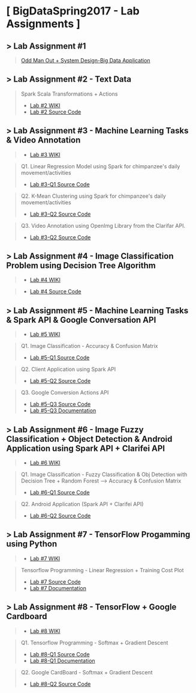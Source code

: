 # [ BigDataSpring2017 - Lab Assignments ]

## > Lab Assignment #1
><a href="https://github.com/datarocksAmy/BigDataSpring2017/blob/master/BigData-Lab%20Assignment%20%231/CS%205542%20Big%20Data%20Analytics%20and%20Apps%20Problem%20Set%201.pdf">Odd Man Out + System Design-Big Data Application</a>


## > Lab Assignment #2 - Text Data
>Spark Scala Transformations + Actions  
>* <a href="https://github.com/datarocksAmy/BigDataSpring2017/wiki/CS-5542-BigData-Lab-Report-%232">Lab #2 WIKI</a>
>* <a href="https://github.com/datarocksAmy/BigDataSpring2017/tree/master/BigData-Lab%20Assignment%20%232"> Lab #2 Source Code</a>


## > Lab Assignment #3 - Machine Learning Tasks & Video Annotation
>* <a href="https://github.com/datarocksAmy/BigDataSpring2017/wiki/CS-5542-BigData-Lab-Report-%233">Lab #3 WIKI</a>

>Q1. Linear Regression Model using Spark for chimpanzee's daily movement/activities
>* <a href="https://github.com/datarocksAmy/BigDataSpring2017/tree/master/BigData-Lab%20Assignment%20%233/Spark%20Programming%20Lab%20%233%20-%20Q1%20Linear%20Regression"> Lab #3-Q1 Source Code</a>

>Q2. K-Mean Clustering using Spark for chimpanzee's daily movement/activities
>* <a href="https://github.com/datarocksAmy/BigDataSpring2017/tree/master/BigData-Lab%20Assignment%20%233/Spark%20Programming%20%20Lab%20%233%20-%20Q2%20K-Mean%20Clustering"> Lab #3-Q2 Source Code</a>

>Q3. Video Annotation using OpenImg Library from the Clarifar API.
>* <a href="https://github.com/datarocksAmy/BigDataSpring2017/tree/master/BigData-Lab%20Assignment%20%233/Video%20Annotation">Lab #3-Q2 Source Code</a>


## > Lab Assignment #4 - Image Classification Problem using Decision Tree Algorithm
>* <a href="https://github.com/datarocksAmy/BigDataSpring2017/wiki/CS-5542-BigData-Lab-Report-%234Lab"> Lab #4 WIKI</a>

>* <a href="https://github.com/datarocksAmy/BigDataSpring2017/tree/master/BigData-Lab%20Assignment%20%234"> Lab #4 Source Code</a>


## > Lab Assignment #5 - Machine Learning Tasks & Spark API & Google Conversation API
>* <a href="https://github.com/datarocksAmy/BigDataSpring2017/wiki/CS-5542-BigData-Lab-Report-%235">Lab #5 WIKI</a>

>Q1. Image Classification - Accuracy & Confusion Matrix
>* <a href="https://github.com/datarocksAmy/BigDataSpring2017/tree/master/BigData-Lab%20Assignment%20%235/Spark%20Programming%20Lab%235%20-%20Image%20Classification%20(Exclude%20Decision%20Tree)"> Lab #5-Q1 Source Code</a>

>Q2. Client Application using Spark API
>* <a href="https://github.com/datarocksAmy/BigDataSpring2017/tree/master/BigData-Lab%20Assignment%20%235/Client%20Application%20using%20Spark%20API"> Lab #5-Q2 Source Code</a>

>Q3. Google Conversion Actions API
>* <a href="https://github.com/datarocksAmy/BigDataSpring2017/tree/master/BigData-Lab%20Assignment%20%235/Google%20Conversion%20Actions%20API/Source">Lab #5-Q3 Source Code</a>
>* <a href="https://github.com/datarocksAmy/BigDataSpring2017/tree/master/BigData-Lab%20Assignment%20%235/Google%20Conversion%20Actions%20API/Documentation">Lab #5-Q3 Documentation</a>


## > Lab Assignment #6 - Image Fuzzy Classification + Object Detection & Android Application using Spark API + Clarifei API
>* <a href="https://github.com/datarocksAmy/BigDataSpring2017/wiki/CS-5542-BigData-Lab-Report-%236">Lab #6 WIKI</a>

>Q1. Image Classification - Fuzzy Classification & Obj Detection with Decision Tree + Random Forest --> Accuracy & Confusion Matrix
>* <a href="https://github.com/datarocksAmy/BigDataSpring2017/tree/master/BigData-Lab%20Assignment%20%236/Spark%20Programming%20Lab%236%20-%20Image%20Classification%2BObject%20Detection"> Lab #6-Q1 Source Code</a>

>Q2. Android Application (Spark API + Clarifei API)
>* <a href="https://github.com/datarocksAmy/BigDataSpring2017/tree/master/BigData-Lab%20Assignment%20%236/Android%20Application"> Lab #6-Q2 Source Code</a>

## > Lab Assignment #7 - TensorFlow Progamming using Python
>* <a href="https://github.com/datarocksAmy/BigDataSpring2017/wiki/CS-5542-BigData-Lab-Report-%237">Lab #7 WIKI</a>

> Tensorflow Programming - Linear Regression + Training Cost Plot
>* <a href="https://github.com/datarocksAmy/BigDataSpring2017/tree/master/BigData-Lab%20Assignment%20%237/Source"> Lab #7 Source Code</a>
>* <a href="https://github.com/datarocksAmy/BigDataSpring2017/tree/master/BigData-Lab%20Assignment%20%237/Documentation"> Lab #7 Documentation</a>

## > Lab Assignment #8 - TensorFlow + Google Cardboard
>* <a href="https://github.com/datarocksAmy/BigDataSpring2017/wiki/CS-5542-BigData-Lab-Report-%238">Lab #8 WIKI</a>

> Q1. Tensorflow Programming - Softmax + Gradient Descent
>* <a href="https://github.com/datarocksAmy/BigDataSpring2017/tree/master/BigData-Lab%20Assignment%20%238/Tensorflow/Source"> Lab #8-Q1 Source Code</a>
>* <a href="https://github.com/datarocksAmy/BigDataSpring2017/tree/master/BigData-Lab%20Assignment%20%238/Tensorflow/Documentation"> Lab #8-Q1 Documentation</a>

> Q2. Google CardBoard - Softmax + Gradient Descent
>* <a href="https://github.com/datarocksAmy/BigDataSpring2017/tree/master/BigData-Lab%20Assignment%20%238/Google%20CardBoard/Source"> Lab #8-Q2 Source Code</a>
